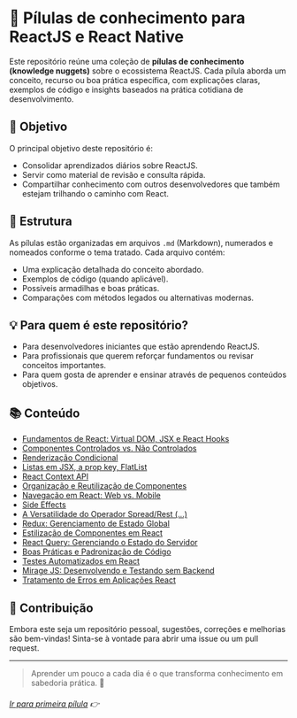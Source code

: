 # 📘 Pílulas de conhecimento para ReactJS e React Native

Este repositório reúne uma coleção de **pílulas de conhecimento (knowledge nuggets)** sobre o ecossistema ReactJS. Cada pílula aborda um conceito, recurso ou boa prática específica, com explicações claras, exemplos de código e insights baseados na prática cotidiana de desenvolvimento.

## 🎯 Objetivo

O principal objetivo deste repositório é:

- Consolidar aprendizados diários sobre ReactJS.
- Servir como material de revisão e consulta rápida.
- Compartilhar conhecimento com outros desenvolvedores que também estejam trilhando o caminho com React.

## 📂 Estrutura

As pílulas estão organizadas em arquivos `.md` (Markdown), numerados e nomeados conforme o tema tratado. Cada arquivo contém:

- Uma explicação detalhada do conceito abordado.
- Exemplos de código (quando aplicável).
- Possíveis armadilhas e boas práticas.
- Comparações com métodos legados ou alternativas modernas.

## 💡 Para quem é este repositório?

- Para desenvolvedores iniciantes que estão aprendendo ReactJS.
- Para profissionais que querem reforçar fundamentos ou revisar conceitos importantes.
- Para quem gosta de aprender e ensinar através de pequenos conteúdos objetivos.

## 📚 Conteúdo

- [Fundamentos de React: Virtual DOM, JSX e React Hooks](https://github.com/ewerton5/reactJS-knowledge-nuggets/blob/main/content/001-react-fundamentals.md)
- [Componentes Controlados vs. Não Controlados](https://github.com/ewerton5/reactJS-knowledge-nuggets/blob/main/content/002-controlled-vs-uncontrolled.md)
- [Renderização Condicional](https://github.com/ewerton5/reactJS-knowledge-nuggets/blob/main/content/003-conditional-rendering.md)
- [Listas em JSX, a prop key, FlatList](https://github.com/ewerton5/reactJS-knowledge-nuggets/blob/main/content/004-jsx-lists.md)
- [React Context API](https://github.com/ewerton5/reactJS-knowledge-nuggets/blob/main/content/005-react-context-api.md)
- [Organização e Reutilização de Componentes](https://github.com/ewerton5/reactJS-knowledge-nuggets/blob/main/content/006-design-system.md)
- [Navegação em React: Web vs. Mobile](https://github.com/ewerton5/reactJS-knowledge-nuggets/blob/main/content/007-navigation.md)
- [Side Effects](https://github.com/ewerton5/reactJS-knowledge-nuggets/blob/main/content/008-side-effects.md)
- [A Versatilidade do Operador Spread/Rest (...)](https://github.com/ewerton5/reactJS-knowledge-nuggets/blob/main/content/009-spread.md)
- [Redux: Gerenciamento de Estado Global](https://github.com/ewerton5/reactJS-knowledge-nuggets/blob/main/content/010-redux.md)
- [Estilização de Componentes em React](https://github.com/ewerton5/reactJS-knowledge-nuggets/blob/main/content/011-style.md)
- [React Query: Gerenciando o Estado do Servidor](https://github.com/ewerton5/reactJS-knowledge-nuggets/blob/main/content/012-react-query.md)
- [Boas Práticas e Padronização de Código](https://github.com/ewerton5/reactJS-knowledge-nuggets/blob/main/content/013-code-standardization.md)
- [Testes Automatizados em React](https://github.com/ewerton5/reactJS-knowledge-nuggets/blob/main/content/014-automated-testing.md)
- [Mirage JS: Desenvolvendo e Testando sem Backend](https://github.com/ewerton5/reactJS-knowledge-nuggets/blob/main/content/015-miragejs.md)
- [Tratamento de Erros em Aplicações React](https://github.com/ewerton5/reactJS-knowledge-nuggets/blob/main/content/016-error-handling.md)

## 🤝 Contribuição

Embora este seja um repositório pessoal, sugestões, correções e melhorias são bem-vindas! Sinta-se à vontade para abrir uma issue ou um pull request.

---

> Aprender um pouco a cada dia é o que transforma conhecimento em sabedoria prática. 🚀

###### [Ir para primeira pílula](https://github.com/ewerton5/reactJS-knowledge-nuggets/blob/main/content/001-react-fundamentals.md) 👉
